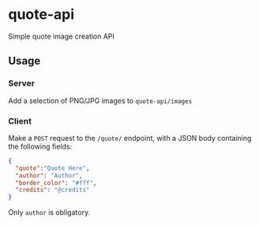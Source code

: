 # quote-api
Simple quote image creation API

## Usage

### Server
Add a selection of PNG/JPG images to `quote-api/images`

### Client
Make a `POST` request to the `/quote/` endpoint, with a JSON body containing the following fields:

```json
{
  "quote":"Quote Here",
  "author": "Author",
  "border_color": "#fff",
  "credits": "@credits"
}
```

Only `author` is obligatory.
